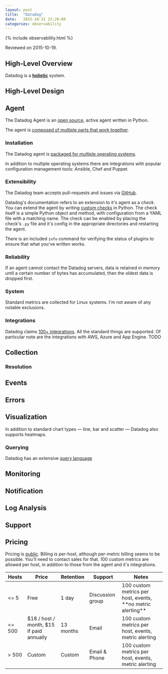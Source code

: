 ```yaml
---
layout: post
title:  "Datadog"
date:   2015-10-31 23:20:08
categories: observability
---
```


{% include observability.html %}

Reviewed on 2015-10-19.

## High-Level Overview

Datadog is a **[holistic](/observability/glossary.html#holistic)** system.

## High-Level Design

## Agent

The Datadog Agent is an [open source](https://github.com/DataDog/dd-agent), active agent written in Python.

The agent is [composed of multiple parts that work together](http://help.datadoghq.com/hc/en-us/articles/203034929-What-is-the-Datadog-Agent-What-resources-does-it-consume-).

### Installation

The Datadog agent is [packaged for multiple operating systems](https://app.datadoghq.com/account/settings#agent).

In addition to multiple operating systems there are integrations with popular configuration management tools: Ansible, Chef and Puppet.

### Extensibility

The Datadog team accepts pull-requests and issues via [GitHub](https://github.com/DataDog/dd-agent).

Datadog's documentation refers to an extension to it's agent as a *check*. You can extend the agent by writing [custom checks](http://docs.datadoghq.com/guides/agent_checks/) in Python. The check itself is a simple Python object and method, with configuration from a YAML file with a matching name. The check can be enabled by placing the check's `.py` file and it's config in the appropriate directories and restarting the agent.

There is an included `info` command for verifying the status of plugins to ensure that what you've written works.

### Reliability

If an agent cannot contact the Datadog servers, data is retained *in memory* until a certain number of bytes has accumulated, then the oldest data is dropped first.

### System

Standard metrics are collected for Linux systems. I'm not aware of any notable exclusions.

### Integrations

Datadog claims [100+ integrations](http://docs.datadoghq.com/integrations/). All the standard things are supported. Of particular note are the integrations with AWS, Azure and App Engine. TODO

## Collection

### Resolution

## Events

## Errors

## Visualization

In addition to standard chart types — line, bar and scatter — Datadog also supports heatmaps.

### Querying

Datadog has an extensive [query language](http://docs.datadoghq.com/graphing/)

## Monitoring

## Notification

## Log Analysis

## Support

## Pricing

Pricing is [public](https://www.datadoghq.com/pricing/). Billing is per-host, although per-metric billing seems to be possible. You'll need to contact sales for that. 100 custom metrics are allowed per host, in addition to those from the agent and it's integrations.

<table class="table table-bordered">
 <thead>
  <tr>
   <th>Hosts</th>
   <th>Price</th>
   <th>Retention</th>
   <th>Support</th>
   <th>Notes</th>
  </tr>
 </thead>
 <tbody>
  <tr>
   <td><= 5</td>
   <td>Free</td>
   <td>1 day</td>
   <td>Discussion group</td>
   <td>100 custom metrics per host, events, **no metric alerting**</td>
  </tr>
  <tr>
   <td><= 500</td>
   <td>$18 / host / month, $15 if paid annually</td>
   <td>13 months</td>
   <td>Email</td>
   <td>100 custom metrics per host, events, metric alerting</td>
  </tr>
  <tr>
   <td>> 500</td>
   <td>Custom</td>
   <td>Custom</td>
   <td>Email & Phone</td>
   <td>100 custom metrics per host, events, metric alerting</td>
  </tr>
 </tbody>
</table>
